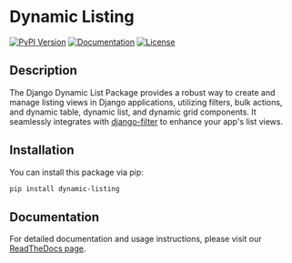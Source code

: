 # Dynamic Listing
[![PyPI Version](https://img.shields.io/pypi/v/dynamic-listing)](https://pypi.org/project/dynamic-listing/)
[![Documentation](https://img.shields.io/badge/documentation-ReadTheDocs-blue.svg)](https://dynamic-listing.readthedocs.io)
[![License](https://img.shields.io/badge/license-MIT-green.svg)](https://opensource.org/licenses/MIT)


## Description

The Django Dynamic List Package provides a robust way to create and manage listing views in Django applications, utilizing filters, bulk actions, and dynamic table, dynamic list, and dynamic grid components. It seamlessly integrates with [django-filter](https://django-filter.readthedocs.io/) to enhance your app's list views.

## Installation

You can install this package via pip:

```bash
pip install dynamic-listing
```

## Documentation

For detailed documentation and usage instructions, please visit our [ReadTheDocs page](https://dynamic-listing.readthedocs.io).
